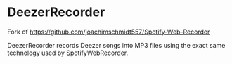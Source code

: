 # DeezerRecorder
Fork of https://github.com/joachimschmidt557/Spotify-Web-Recorder

DeezerRecorder records Deezer songs into MP3 files using the exact same technology 
used by SpotifyWebRecorder. 
